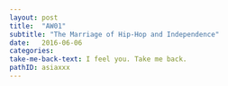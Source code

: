 ```yaml
---
layout: post
title:  "AW01"
subtitle: "The Marriage of Hip-Hop and Independence"
date:   2016-06-06
categories:
take-me-back-text: I feel you. Take me back.
pathID: asiaxxx
---
```

